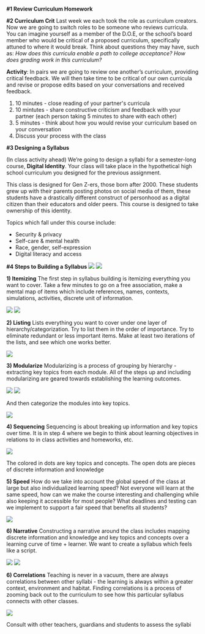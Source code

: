 **#1 Review Curriculum Homework**

**#2 Curriculum Crit**
Last week we each took the role as curriculum creators. Now we are going to switch roles to be someone who reviews curricula. You can imagine yourself as a member of the D.O.E, or the school’s board member who would be critical of a proposed curriculum, specifically attuned to where it would break. Think about questions they may have, such as: *How does this curricula enable a path to college acceptance? How does grading work in this curriculum?*

**Activity**: In pairs we are going to review one another’s curriculum, providing critical feedback. We will then take time to be critical of our own curricula and revise or propose edits based on your conversations and received feedback. 
  1. 10 minutes - close reading of your partner's curricula
  2. 10 mintutes - share constructive criticism and feedback with your partner (each person taking 5 minutes to share with          each other)
  3. 5 minutes - think about how you would revise your curriculum based on your conversation 
  4. Discuss your process with the class

**#3 Designing a Syllabus**

(In class activity ahead)
We’re going to design a syllabi for a semester-long course, **Digital Identity**. Your class will take place in the hypothetical high school curriculum you designed for the previous assignment. 

This class is designed for Gen Z-ers, those born after 2000. These students grew up with their parents posting photos on social media of them, these students have a drastically different construct of personhood as a digital citizen than their educators and older peers. This course is designed to take ownership of this identity. 

Topics which fall under this course include: 
* Security & privacy 
* Self-care & mental health
* Race, gender, self-expression
* Digital literacy and access 

**#4 Steps to Building a Syllabus**
![](resources/Syllabus_Funnel.png)
![](resources/Syllabus_FunnelCake.png)


**1) Itemizing**
The first step in syllabus building is itemizing everything you want to cover. Take a few minutes to go on a free association, make a mental map of items which include references, names, contexts, simulations, activities, discrete unit of information.

![](resources/Syllabus_Items.png)
![](resources/Syllabus_Items1.png)

**2) Listing**
Lists everything you want to cover under one layer of hierarchy/categorization. Try to list them in the order of importance. Try to eliminate redundant or less important items. Make at least two iterations of the lists, and see which one works better. 

![](resources/Syllabus_List.png)

**3) Modularize**
Modularizing is a process of grouping by hierarchy - extracting key topics from each module. All of the steps up and including modularizing are geared towards establishing the learning outcomes.

![](resources/Syllabus_Modules.png)
![](resources/Syllabus_KeyTopics.png)

And then categorize the modules into key topics. 

![](resources/Syllabus_List_to_Modules.png)

**4) Sequencing**
Sequencing is about breaking up information and key topics over time. It is in step 4 where we begin to think about learning objectives in relations to in class activities and  homeworks, etc. 

![](resources/Syllabus_Sequence.png)

The colored in dots are key topics and concepts. 
The open dots are pieces of discrete information and knowledge

**5) Speed**
How do we take into account the global speed of the class at large but also individualized learning speed? Not everyone will learn at the same speed, how can we make the course interesting and challenging while also keeping it accessible for most people? What deadlines and testing can we implement to support a fair speed that benefits all students?

![](resources/Syllabus_Speed.png)

**6) Narrative**
Constructing a narrative around the class includes mapping discrete information and knowledge and key topics and concepts over a learning curve of time + learner. We want to create a syllabus which feels like a script. 

![](resources/Syllabus_Narrative.png)
![](resources/Syllabus_Key.png)

**6) Correlations**
Teaching is never in a vacuum, there are always correlations between other syllabi - the learning is always within a greater context, environment and habitat. Finding correlations is a process of zooming back out to the curriculum to see how this particular syllabus 
connects with other classes. 

![](resources/Syllabus_Correlations.png)

Consult with other teachers, guardians and students to assess the syllabi 
